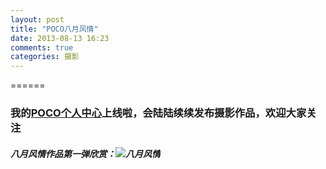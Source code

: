 ```yaml
---
layout: post
title: "POCO八月风情"
date: 2013-08-13 16:23
comments: true
categories: 摄影
---
```

======
### 我的[POCO个人中心](http://my.poco.cn/id-174010208.shtml"Franklin的POCO空间")上线啦，会陆陆续续发布摄影作品，欢迎大家关注     
##### **八月风情作品第一弹欣赏**：![八月风情](http://image13-c.poco.cn/mypoco/myphoto/20130813/13/17401020820130813130148050_640.jpg)